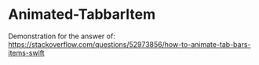 # Animated-TabbarItem
Demonstration for the answer of: https://stackoverflow.com/questions/52973856/how-to-animate-tab-bars-items-swift
